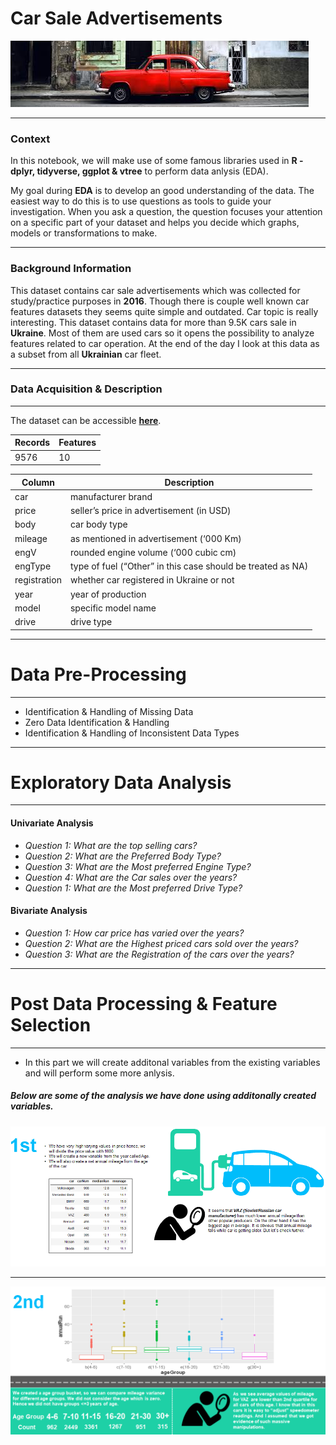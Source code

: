 # Car Sale Advertisements

![](https://raw.githubusercontent.com/Karkerayashish/R_programming/master/Car_Sales_Advertisement/Car_Sale_Image.jpg)

------------
### Context

In this notebook, we will make use of some famous libraries used in **R - dplyr, tidyverse, ggplot & vtree** to perform data anlysis (EDA).

My goal during **EDA** is to develop an good understanding of the data. The easiest way to do this is to use questions as tools to guide your investigation. When you ask a question, the question focuses your attention on a specific part of your dataset and helps you decide which graphs, models or transformations to make.

------------
### Background Information

This dataset contains car sale advertisements which was collected for study/practice purposes in **2016**. Though there is couple well known car features datasets they seems quite simple and outdated. Car topic is really interesting. This dataset contains data for more than 9.5K cars sale in **Ukraine**. Most of them are used cars so it opens the possibility to analyze features related to car operation. At the end of the day I look at this data as a subset from all **Ukrainian** car fleet.

------------

### Data Acquisition & Description

------------

The dataset can be accessible <a href="https://github.com/Karkerayashish/R_programming/blob/master/Car_Sales_Advertisement/car_sales.csv">**here**</a>.


| Records  | Features  |
| ------------ | ------------ |
| 9576  | 10 |

|  Column | Description  |
| ------------ | ------------ |
|  car | manufacturer brand  |
|  price | seller’s price in advertisement (in USD)  |
| body  | car body type  |
|  mileage |  as mentioned in advertisement (‘000 Km) |
|  engV |rounded engine volume (‘000 cubic cm)   |
|  engType | type of fuel (“Other” in this case should be treated as NA)  |
| registration  |  whether car registered in Ukraine or not |
|  year | year of production  |
|  model |  specific model name |
| drive  | drive type  |

---
# **Data Pre-Processing**
---

- Identification & Handling of Missing Data
- Zero Data Identification & Handling
- Identification & Handling of Inconsistent Data Types


---
# **Exploratory Data Analysis**
---
#### Univariate Analysis

- *Question 1: What are the top selling cars?*
- *Question 2: What are the Preferred Body Type?*
- *Question 3: What are the Most preferred Engine Type?*
- *Question 4: What are the Car sales over the years?*
- *Question 1: What are the Most preferred Drive Type?*

#### Bivariate Analysis

- *Question 1:  How car price has varied over the years?*
- *Question 2: What are the Highest priced cars sold over the years?*
- *Question 3: What are the Registration of the cars over the years?*

---
# **Post Data Processing & Feature Selection**
---
- In this part we will create additonal variables from the existing variables and will perform some more anlysis.

##### Below are some of the analysis we have done using additonally created variables.

![](https://raw.githubusercontent.com/Karkerayashish/R_programming/master/Car_Sales_Advertisement/PPT1.png)

------------

![](https://raw.githubusercontent.com/Karkerayashish/R_programming/master/Car_Sales_Advertisement/PPT2.PNG)









